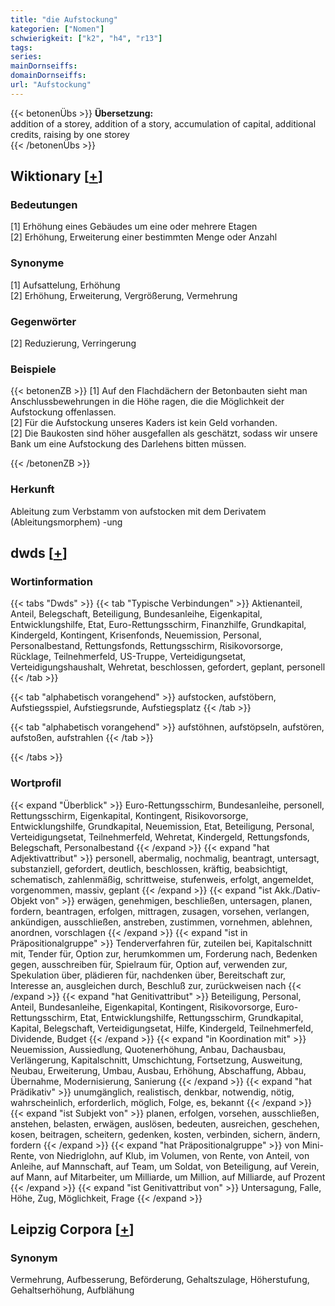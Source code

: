 ```yaml
---
title: "die Aufstockung"
kategorien: ["Nomen"]
schwierigkeit: ["k2", "h4", "r13"]
tags:
series:
mainDornseiffs:
domainDornseiffs:
url: "Aufstockung"
---
```


{{< betonenÜbs >}}
**Übersetzung:**  
addition of a storey, addition of a story, accumulation of capital, additional credits, raising by one storey  
{{< /betonenÜbs >}}

## Wiktionary [[+](https://de.wiktionary.org/wiki/Aufstockung)]

### Bedeutungen
[1] Erhöhung eines Gebäudes um eine oder mehrere Etagen  
[2] Erhöhung, Erweiterung einer bestimmten Menge oder Anzahl  

### Synonyme
[1] Aufsattelung, Erhöhung  
[2] Erhöhung, Erweiterung, Vergrößerung, Vermehrung  

### Gegenwörter
[2] Reduzierung, Verringerung  

### Beispiele
{{< betonenZB >}}
[1] Auf den Flachdächern der Betonbauten sieht man Anschlussbewehrungen in die Höhe ragen, die die Möglichkeit der Aufstockung offenlassen.  
[2] Für die Aufstockung unseres Kaders ist kein Geld vorhanden.  
[2] Die Baukosten sind höher ausgefallen als geschätzt, sodass wir unsere Bank um eine Aufstockung des Darlehens bitten müssen.  

{{< /betonenZB >}}
### Herkunft
Ableitung zum Verbstamm von aufstocken mit dem Derivatem (Ableitungsmorphem) -ung  



## dwds [[+](https://www.dwds.de/wb/Aufstockung)]

### Wortinformation
{{< tabs "Dwds" >}}
{{< tab "Typische Verbindungen" >}}
Aktienanteil, Anteil, Belegschaft, Beteiligung, Bundesanleihe, Eigenkapital, Entwicklungshilfe, Etat, Euro-Rettungsschirm, Finanzhilfe, Grundkapital, Kindergeld, Kontingent, Krisenfonds, Neuemission, Personal, Personalbestand, Rettungsfonds, Rettungsschirm, Risikovorsorge, Rücklage, Teilnehmerfeld, US-Truppe, Verteidigungsetat, Verteidigungshaushalt, Wehretat, beschlossen, gefordert, geplant, personell
{{< /tab >}}

{{< tab "alphabetisch vorangehend" >}}
aufstocken, aufstöbern, Aufstiegsspiel, Aufstiegsrunde, Aufstiegsplatz
{{< /tab >}}

{{< tab "alphabetisch vorangehend" >}}
aufstöhnen, aufstöpseln, aufstören, aufstoßen, aufstrahlen
{{< /tab >}}

{{< /tabs >}}

### Wortprofil
{{< expand "Überblick" >}} Euro-Rettungsschirm, Bundesanleihe, personell, Rettungsschirm, Eigenkapital, Kontingent, Risikovorsorge, Entwicklungshilfe, Grundkapital, Neuemission, Etat, Beteiligung, Personal, Verteidigungsetat, Teilnehmerfeld, Wehretat, Kindergeld, Rettungsfonds, Belegschaft, Personalbestand {{< /expand >}}
{{< expand "hat Adjektivattribut" >}} personell, abermalig, nochmalig, beantragt, untersagt, substanziell, gefordert, deutlich, beschlossen, kräftig, beabsichtigt, schematisch, zahlenmäßig, schrittweise, stufenweis, erfolgt, angemeldet, vorgenommen, massiv, geplant {{< /expand >}}
{{< expand "ist Akk./Dativ-Objekt von" >}} erwägen, genehmigen, beschließen, untersagen, planen, fordern, beantragen, erfolgen, mittragen, zusagen, vorsehen, verlangen, ankündigen, ausschließen, anstreben, zustimmen, vornehmen, ablehnen, anordnen, vorschlagen {{< /expand >}}
{{< expand "ist in Präpositionalgruppe" >}} Tenderverfahren für, zuteilen bei, Kapitalschnitt mit, Tender für, Option zur, herumkommen um, Forderung nach, Bedenken gegen, ausschreiben für, Spielraum für, Option auf, verwenden zur, Spekulation über, plädieren für, nachdenken über, Bereitschaft zur, Interesse an, ausgleichen durch, Beschluß zur, zurückweisen nach {{< /expand >}}
{{< expand "hat Genitivattribut" >}} Beteiligung, Personal, Anteil, Bundesanleihe, Eigenkapital, Kontingent, Risikovorsorge, Euro-Rettungsschirm, Etat, Entwicklungshilfe, Rettungsschirm, Grundkapital, Kapital, Belegschaft, Verteidigungsetat, Hilfe, Kindergeld, Teilnehmerfeld, Dividende, Budget {{< /expand >}}
{{< expand "in Koordination mit" >}} Neuemission, Aussiedlung, Quotenerhöhung, Anbau, Dachausbau, Verlängerung, Kapitalschnitt, Umschichtung, Fortsetzung, Ausweitung, Neubau, Erweiterung, Umbau, Ausbau, Erhöhung, Abschaffung, Abbau, Übernahme, Modernisierung, Sanierung {{< /expand >}}
{{< expand "hat Prädikativ" >}} unumgänglich, realistisch, denkbar, notwendig, nötig, wahrscheinlich, erforderlich, möglich, Folge, es, bekannt {{< /expand >}}
{{< expand "ist Subjekt von" >}} planen, erfolgen, vorsehen, ausschließen, anstehen, belasten, erwägen, auslösen, bedeuten, ausreichen, geschehen, kosen, beitragen, scheitern, gedenken, kosten, verbinden, sichern, ändern, fordern {{< /expand >}}
{{< expand "hat Präpositionalgruppe" >}} von Mini-Rente, von Niedriglohn, auf Klub, im Volumen, von Rente, von Anteil, von Anleihe, auf Mannschaft, auf Team, um Soldat, von Beteiligung, auf Verein, auf Mann, auf Mitarbeiter, um Milliarde, um Million, auf Milliarde, auf Prozent {{< /expand >}}
{{< expand "ist Genitivattribut von" >}} Untersagung, Falle, Höhe, Zug, Möglichkeit, Frage {{< /expand >}}

## Leipzig Corpora [[+](https://corpora.uni-leipzig.de/en/res?word=Aufstockung&corpusId=deu_newscrawl-public_2018)]


### Synonym
Vermehrung, Aufbesserung, Beförderung, Gehaltszulage, Höherstufung, Gehaltserhöhung, Aufblähung

